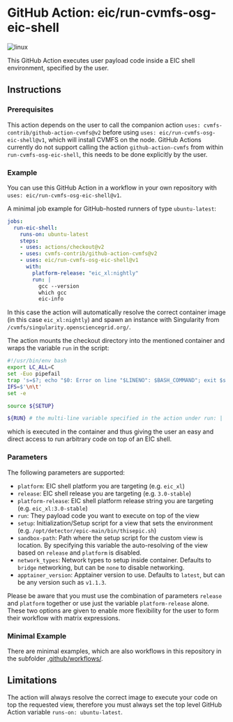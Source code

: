 # GitHub Action: eic/run-cvmfs-osg-eic-shell
![linux](https://github.com/eic/run-cvmfs-osg-eic-shell/workflows/linux/badge.svg)

This GitHub Action executes user payload code inside a EIC shell environment, specified by the user.

## Instructions

### Prerequisites
This action depends on the user to call the companion action `uses: cvmfs-contrib/github-action-cvmfs@v2` before using `uses: eic/run-cvmfs-osg-eic-shell@v1`, which will install CVMFS on the node. GitHub Actions currently do not support calling the action `github-action-cvmfs` from within `run-cvmfs-osg-eic-shell`, this needs to be done explicitly by the user.

### Example

You can use this GitHub Action in a workflow in your own repository with `uses: eic/run-cvmfs-osg-eic-shell@v1`.

A minimal job example for GitHub-hosted runners of type `ubuntu-latest`:
```yaml
jobs:
  run-eic-shell:
    runs-on: ubuntu-latest
    steps:
    - uses: actions/checkout@v2
    - uses: cvmfs-contrib/github-action-cvmfs@v2
    - uses: eic/run-cvmfs-osg-eic-shell@v1
      with:
        platform-release: "eic_xl:nightly"
        run: |
          gcc --version
          which gcc
          eic-info
```
In this case the action will automatically resolve the correct container image (in this case `eic_xl:nightly`) and spawn an instance with Singularity from `/cvmfs/singularity.opensciencegrid.org/`.

The action mounts the checkout directory into the mentioned container and wraps the variable `run` in the script:

```sh
#!/usr/bin/env bash
export LC_ALL=C
set -Euo pipefail
trap 's=$?; echo "$0: Error on line "$LINENO": $BASH_COMMAND"; exit $s' ERR
IFS=$'\n\t'
set -e

source ${SETUP}

${RUN} # the multi-line variable specified in the action under run: |
```

which is executed in the container and thus giving the user an easy and direct access to run arbitrary code on top of an EIC shell.


### Parameters
The following parameters are supported:
 - `platform`: EIC shell platform you are targeting (e.g. `eic_xl`)
 - `release`: EIC shell release you are targeting (e.g. `3.0-stable`)
 - `platform-release`: EIC shell platform release string you are targeting (e.g. `eic_xl:3.0-stable`)
 - `run`: They payload code you want to execute on top of the view
 - `setup`: Initialization/Setup script for a view that sets the environment (e.g. `/opt/detector/epic-main/bin/thisepic.sh`)
 - `sandbox-path`: Path where the setup script for the custom view is location. By specifying this variable the auto-resolving of the view based on `release` and `platform` is disabled.
 - `network_types`: Network types to setup inside container. Defaults to `bridge` networking, but can be `none` to disable networking.
 - `apptainer_version`: Apptainer version to use. Defaults to `latest`, but can be any version such as `v1.1.3`.

Please be aware that you must use the combination of parameters `release` and `platform` together or use just the variable `platform-release` alone. These two options are given to enable more flexibility for the user to form their workflow with matrix expressions.

### Minimal Example

There are minimal examples, which are also workflows in this repository in the subfolder [.github/workflows/](https://github.com/eic/run-cvmfs-osg-eic-shell/tree/main/.github/workflows).

## Limitations

The action will always resolve the correct image to execute your code on top the requested view, therefore you must always set the top level GitHub Action variable `runs-on: ubuntu-latest`.
